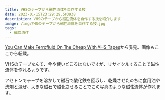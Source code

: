 ```yaml
---
title: VHSのテープから磁性流体を自作する技
date: 2023-01-15T23:29:29.583938
description: VHSのテープから磁性流体を自作する技を紹介します
image: /img/VHSのテープから磁性流体を自作する技.jpg
tags:
  - 磁性流体
---
```

[You Can Make Ferrofluid On The Cheap With VHS Tapes](https://hackaday.com/2022/12/22/you-can-make-ferrofluid-on-the-cheap-with-vhs-tapes/)から発見。画像もここから転載。

VHSのテープなんて、今や使いどころはないですが、リサイクルすることで磁性流体を作れるようです。

アセトンでテープを溶かして磁石で酸化鉄を回収し、乾燥させたのちに食用油や洗剤と混ぜ、大きな磁石で磁化させることでこの写真のような磁性流体が作れます。


